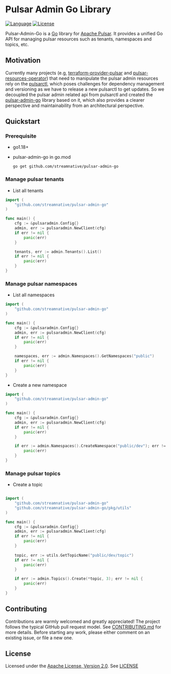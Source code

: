 <!--
	
	Copyright 2023 StreamNative, Inc.

    Licensed under the Apache License, Version 2.0 (the "License");
    you may not use this file except in compliance
    with the License.  You may obtain a copy of the License at

      http://www.apache.org/licenses/LICENSE-2.0

    Unless required by applicable law or agreed to in writing,
    software distributed under the License is distributed on an
    "AS IS" BASIS, WITHOUT WARRANTIES OR CONDITIONS OF ANY
    KIND, either express or implied.  See the License for the
    specific language governing permissions and limitations
    under the License.

-->

# Pulsar Admin Go Library

[![Language](https://img.shields.io/badge/Language-Go-blue.svg)](https://golang.org/)
[![License](https://img.shields.io/badge/License-Apache_2.0-blue.svg)](https://github.com/streamnative/pulsar-admin-go/blob/master/LICENSE)

Pulsar-Admin-Go is a [Go](https://go.dev) library for [Apache Pulsar](https://pulsar.apache.org/). It provides a unified Go API for managing pulsar resources such as tenants, namespaces and topics, etc.

## Motivation

Currently many projects (e.g, [terraform-provider-pulsar](https://github.com/streamnative/terraform-provider-pulsar) and [pulsar-resources-operator](https://github.com/streamnative/pulsar-resources-operator)) 
that need to manipulate the pulsar admin resources rely on the [pulsarctl](https://github.com/streamnative/pulsarctl), 
which poses challenges for dependency management and versioning as we have to release a new pulsarctl to get updates.
So we decoupled the pulsar admin related api from pulsarctl and created the [pulsar-admin-go](https://github.com/streamnative/pulsar-admin-go) library based on it, 
which also provides a clearer perspective and maintainability from an architectural perspective.

## Quickstart

### Prerequisite

- go1.18+
- pulsar-admin-go in go.mod

  ```shell
  go get github.com/streamnative/pulsar-admin-go
  ```

### Manage pulsar tenants

- List all tenants

```go
import (
	"github.com/streamnative/pulsar-admin-go"
)

func main() {
	cfg := &pulsaradmin.Config{}
	admin, err := pulsaradmin.NewClient(cfg)
	if err != nil {
		panic(err)
	}

	tenants, err := admin.Tenants().List()
    if err != nil {
        panic(err)
	}
}
```

### Manage pulsar namespaces

- List all namespaces

```go
import (
	"github.com/streamnative/pulsar-admin-go"
)

func main() {
    cfg := &pulsaradmin.Config{}
	admin, err := pulsaradmin.NewClient(cfg)
	if err != nil {
		panic(err)
	}

	namespaces, err := admin.Namespaces().GetNamespaces("public")
    if err != nil {
        panic(err)
	}
}
```

- Create a new namespace

```go
import (
	"github.com/streamnative/pulsar-admin-go"
)

func main() {
	cfg := &pulsaradmin.Config{}
	admin, err := pulsaradmin.NewClient(cfg)
	if err != nil {
		panic(err)
	}

	if err := admin.Namespaces().CreateNamespace("public/dev"); err != nil {
		panic(err)
	}
}
```

### Manage pulsar topics

- Create a topic

```go

import (
	"github.com/streamnative/pulsar-admin-go"
	"github.com/streamnative/pulsar-admin-go/pkg/utils"
)

func main() {
	cfg := &pulsaradmin.Config{}
	admin, err := pulsaradmin.NewClient(cfg)
	if err != nil {
		panic(err)
	}
	
	topic, err := utils.GetTopicName("public/dev/topic")
	if err != nil {
		panic(err)
	}

	if err := admin.Topics().Create(*topic, 3); err != nil {
		panic(err)
	}
}
```

## Contributing

Contributions are warmly welcomed and greatly appreciated! 
The project follows the typical GitHub pull request model. See [CONTRIBUTING.md](CONTRIBUTING.md) for more details. 
Before starting any work, please either comment on an existing issue, or file a new one.

## License

Licensed under the [Apache License, Version 2.0](http://www.apache.org/licenses/LICENSE-2.0). See [LICENSE](LICENSE)